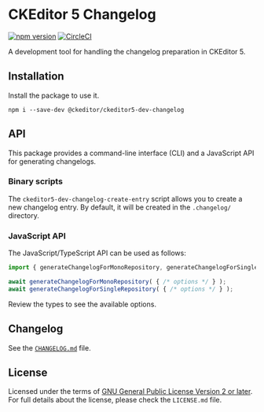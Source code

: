 CKEditor 5 Changelog
====================

[![npm version](https://badge.fury.io/js/%40ckeditor%2Fckeditor5-dev-changelog.svg)](https://www.npmjs.com/package/@ckeditor/ckeditor5-dev-changelog)
[![CircleCI](https://circleci.com/gh/ckeditor/ckeditor5-dev.svg?style=shield)](https://app.circleci.com/pipelines/github/ckeditor/ckeditor5-dev?branch=master)

A development tool for handling the changelog preparation in CKEditor 5.

## Installation

Install the package to use it.

```
npm i --save-dev @ckeditor/ckeditor5-dev-changelog
```

## API

This package provides a command-line interface (CLI) and a JavaScript API for generating changelogs.

### Binary scripts

The `ckeditor5-dev-changelog-create-entry` script allows you to create a new changelog entry. By default, it will be created in the
`.changelog/` directory.

### JavaScript API

The JavaScript/TypeScript API can be used as follows:

```ts
import { generateChangelogForMonoRepository, generateChangelogForSingleRepository } from '@ckeditor/ckeditor5-dev-changelog';

await generateChangelogForMonoRepository( { /* options */ } );
await generateChangelogForSingleRepository( { /* options */ } );
```

Review the types to see the available options.

## Changelog

See the [`CHANGELOG.md`](https://github.com/ckeditor/ckeditor5-dev/blob/master/packages/ckeditor5-dev-changelog/CHANGELOG.md) file.

## License

Licensed under the terms of [GNU General Public License Version 2 or later](http://www.gnu.org/licenses/gpl.html). For full details about
the license, please check the `LICENSE.md` file.

